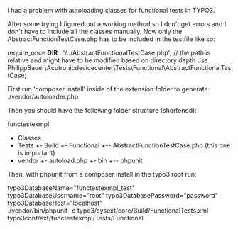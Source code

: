 I had a problem with autoloading classes for functional tests in TYPO3.

After some trying I figured out a working method so I don't get errors and I don't have to include all the classes manually.
Now only the AbstractFunctionTestCase.php has to be included in the testfile like so:


require_once __DIR__ . '/../AbstractFunctionalTestCase.php'; // the path is relative and might have to be modified based on directory depth
use PhilippBauer\Acutronicdevicecenter\Tests\Functional\AbstractFunctionalTestCase;


First run 'composer install' inside of the extension folder to generate ./vendor/autoloader.php

Then you should have the following folder structure (shortened):

functestexmpl:
+ Classes
+ Tests
+- Build
+- Functional
+-- AbstractFunctionTestCase.php (this one is important)
+ vendor
+- autoload.php
+- bin
+-- phpunit

Then, with phpunit from a composer install in the typo3 root run:

typo3DatabaseName="functestexmpl_test" typo3DatabaseUsername="root" typo3DatabasePassword="password" typo3DatabaseHost="localhost" \
  ./vendor/bin/phpunit -c typo3/sysext/core/Build/FunctionalTests.xml typo3conf/ext/functestexmpl/Tests/Functional
